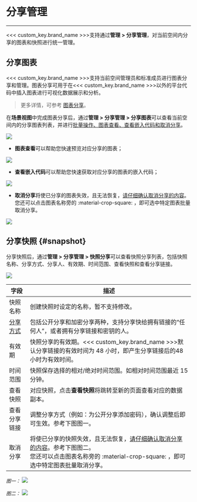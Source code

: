 # 分享管理
---

<<< custom_key.brand_name >>>支持通过**管理 > 分享管理**，对当前空间内分享的图表和快照进行统一管理。


## 分享图表

<<< custom_key.brand_name >>>支持当前空间管理员和标准成员进行图表分享和管理。图表分享可用于在<<< custom_key.brand_name >>>以外的平台代码中插入图表进行可视化数据展示和分析。

> 更多详情，可参考 [图表分享](../scene/visual-chart/index.md#share)。

在**场景视图**中完成图表分享后，通过**管理 > 分享管理 > 分享图表**可以查看当前空间内的分享图表列表，并进行<u>批量操作、图表查看、查看嵌入代码和取消分享</u>。

![](img/share.png)

- **图表查看**可以帮助您快速预览对应分享的图表；

![](img/11_share_01.png)

- **查看嵌入代码**可以帮助您快速获取对应分享的图表的嵌入代码；

![](img/11_share_02.png)

- **取消分享**将使已分享的图表失效，且无法恢复，<u>请仔细确认取消分享的内容</u>。您还可以点击图表名称旁的 :material-crop-square: ，即可选中特定图表批量取消分享。

![](img/11_share_03.png)

## 分享快照 {#snapshot}

分享快照后，通过**管理 > 分享管理 > 快照分享**可以查看快照分享列表，包括快照名称、分享方式、分享人、有效期、时间范围、查看快照和查看分享链接。

![](img/share-1.png)

| 字段      | 描述                          |
| ----------- | ------------------------------------ |
| 快照名称       | 创建快照时设定的名称，暂不支持修改。  |
| [分享方式](../getting-started/function-details/snapshot.md)      | 包括公开分享和加密分享两种，支持分享快给拥有链接的“任何人”，或者拥有分享链接和密钥的人。|
| 有效期    | 快照分享的有效期。<<< custom_key.brand_name >>>默认分享链接的有效时间为 48 小时，即产生分享链接后的48小时为有效时间。 |
| 时间范围      | 快照保存选择的相对/绝对时间范围。如相对时间范围最近 15 分钟。                          |
| 查看快照      | 对应快照，点击**查看快照**将跳转至新的页面查看对应的数据副本。                          |
| 查看分享链接      | 调整分享方式（例如：为公开分享添加密码），确认调整后即可生效。参考下图图一。                          |
| 取消分享      | 将使已分享的快照失效，且无法恢复，<u>请仔细确认取消分享的内容</u>。参考下图图二。<br/>您还可以点击图表名称旁的 :material-crop-square: ，即可选中特定图表批量取消分享。                        |

<font size=2>*图一：*</font>
![](img/11_share_05.png)

<font size=2>*图二：*</font>
![](img/11_share_06.png)



